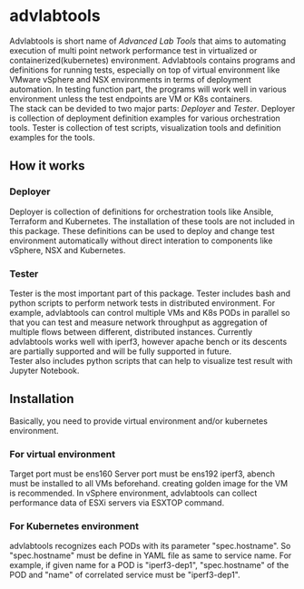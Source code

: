 # advlabtools
Advlabtools is short name of *Advanced Lab Tools* that aims to automating execution of multi point network performance test in virtualized or containerized(kubernetes) environment.  Advlabtools contains programs and definitions for running tests, especially on top of virtual environment like VMware vSphere and NSX environments in terms of deployment automation. In testing function part, the programs will work well in various environment unless the test endpoints are VM or K8s containers.  
The stack can be devided to two major parts: *Deployer* and *Tester*. Deployer is collection of deployment definition examples for various orchestration tools. Tester is collection of test scripts, visualization tools and definition examples for the tools. 

## How it works
### Deployer
Deployer is collection of definitions for orchestration tools like Ansible, Terraform and Kubernetes. The installation of these tools are not included in this package. These definitions can be used to deploy and change test environment automatically without direct interation to components like vSphere, NSX and Kubernetes. 

### Tester
Tester is the most important part of this package. Tester includes bash and python scripts to perform network tests in distributed environment. For example, advlabtools can control multiple VMs and K8s PODs in parallel so that you can test and measure network throughput as aggregation of multiple flows between different, distributed instances. Currently advlabtools works well with iperf3, however apache bench or its descents are partially supported and will be fully supported in future.  
Tester also includes python scripts that can help to visualize test result with Jupyter Notebook. 

## Installation
Basically, you need to provide virtual environment and/or kubernetes environment. 

### For virtual environment
Target port must be ens160
Server port must be ens192
iperf3, abench must be installed to all VMs beforehand. creating golden image for the VM is recommended. 
In vSphere environment, advlabtools can collect performance data of ESXi servers via ESXTOP command. 

### For Kubernetes environment
advlabtools recognizes each PODs with its parameter "spec.hostname". So "spec.hostname" must be define in YAML file as same to service name. For example, if given name for a POD is "iperf3-dep1", "spec.hostname" of the POD and "name" of correlated service must be "iperf3-dep1". 
